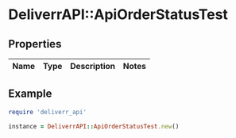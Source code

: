 # DeliverrAPI::ApiOrderStatusTest

## Properties

| Name | Type | Description | Notes |
| ---- | ---- | ----------- | ----- |

## Example

```ruby
require 'deliverr_api'

instance = DeliverrAPI::ApiOrderStatusTest.new()
```


